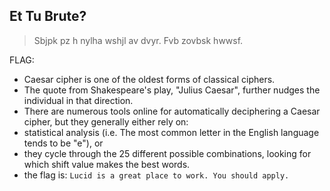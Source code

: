 ## Et Tu Brute?
> Sbjpk pz h nylha wshjl av dvyr. Fvb zovbsk hwwsf.

FLAG:  
- Caesar cipher is one of the oldest forms of classical ciphers.
- The quote from Shakespeare's play, "Julius Caesar", further nudges the individual in that direction.
- There are numerous tools online for automatically deciphering a Caesar cipher, but they generally either rely on:
 - statistical analysis (i.e. The most common letter in the English language tends to be "e"), or
 - they cycle through the 25 different possible combinations, looking for which shift value makes the best words.
- the flag is: ```Lucid is a great place to work. You should apply.```
